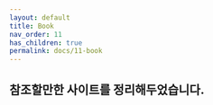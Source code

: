 ```yaml
---
layout: default
title: Book
nav_order: 11
has_children: true
permalink: docs/11-book
---
```


## 참조할만한 사이트를 정리해두었습니다.
